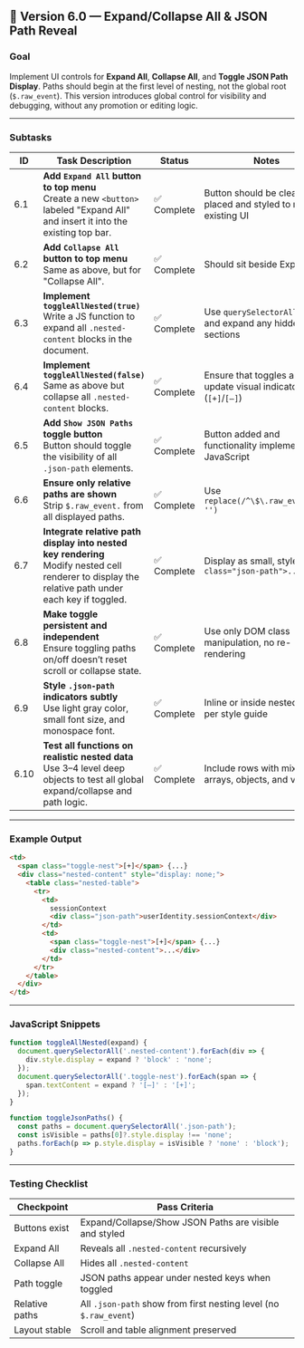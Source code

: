 ## 🔽 Version 6.0 — Expand/Collapse All & JSON Path Reveal

### Goal

Implement UI controls for **Expand All**, **Collapse All**, and **Toggle JSON Path Display**. Paths should begin at the first level of nesting, not the global root (`$.raw_event`). This version introduces global control for visibility and debugging, without any promotion or editing logic.

---

### Subtasks

| ID   | Task Description | Status      | Notes |
|------|------------------|-------------|-------|
| 6.1  | **Add `Expand All` button to top menu**<br>Create a new `<button>` labeled "Expand All" and insert it into the existing top bar. | ✅ Complete | Button should be clearly placed and styled to match existing UI |
| 6.2  | **Add `Collapse All` button to top menu**<br>Same as above, but for "Collapse All". | ✅ Complete | Should sit beside Expand All |
| 6.3  | **Implement `toggleAllNested(true)`**<br>Write a JS function to expand all `.nested-content` blocks in the document. | ✅ Complete | Use `querySelectorAll` to find and expand any hidden sections |
| 6.4  | **Implement `toggleAllNested(false)`**<br>Same as above but collapse all `.nested-content` blocks. | ✅ Complete | Ensure that toggles also update visual indicators (`[+]`/`[–]`) |
| 6.5  | **Add `Show JSON Paths` toggle button**<br>Button should toggle the visibility of all `.json-path` elements. | ✅ Complete | Button added and functionality implemented in JavaScript |
| 6.6  | **Ensure only relative paths are shown**<br>Strip `$.raw_event.` from all displayed paths. | ✅ Complete | Use `replace(/^\$\.raw_event\./, '')` |
| 6.7  | **Integrate relative path display into nested key rendering**<br>Modify nested cell renderer to display the relative path under each key if toggled. | ✅ Complete | Display as small, styled `<div class="json-path">...</div>` |
| 6.8  | **Make toggle persistent and independent**<br>Ensure toggling paths on/off doesn’t reset scroll or collapse state. | ✅ Complete | Use only DOM class manipulation, no re-rendering |
| 6.9  | **Style `.json-path` indicators subtly**<br>Use light gray color, small font size, and monospace font. | ✅ Complete | Inline or inside nested tables per style guide |
| 6.10 | **Test all functions on realistic nested data**<br>Use 3–4 level deep objects to test all global expand/collapse and path logic. | ✅ Complete | Include rows with mixed arrays, objects, and values |

---

### Example Output

```html
<td>
  <span class="toggle-nest">[+]</span> {...}
  <div class="nested-content" style="display: none;">
    <table class="nested-table">
      <tr>
        <td>
          sessionContext
          <div class="json-path">userIdentity.sessionContext</div>
        </td>
        <td>
          <span class="toggle-nest">[+]</span> {...}
          <div class="nested-content">...</div>
        </td>
      </tr>
    </table>
  </div>
</td>
```

---

### JavaScript Snippets

```js
function toggleAllNested(expand) {
  document.querySelectorAll('.nested-content').forEach(div => {
    div.style.display = expand ? 'block' : 'none';
  });
  document.querySelectorAll('.toggle-nest').forEach(span => {
    span.textContent = expand ? '[–]' : '[+]';
  });
}

function toggleJsonPaths() {
  const paths = document.querySelectorAll('.json-path');
  const isVisible = paths[0]?.style.display !== 'none';
  paths.forEach(p => p.style.display = isVisible ? 'none' : 'block');
}
```

---

### Testing Checklist

| Checkpoint | Pass Criteria |
|------------|---------------|
| Buttons exist | Expand/Collapse/Show JSON Paths are visible and styled |
| Expand All | Reveals all `.nested-content` recursively |
| Collapse All | Hides all `.nested-content` |
| Path toggle | JSON paths appear under nested keys when toggled |
| Relative paths | All `.json-path` show from first nesting level (no `$.raw_event`) |
| Layout stable | Scroll and table alignment preserved |
